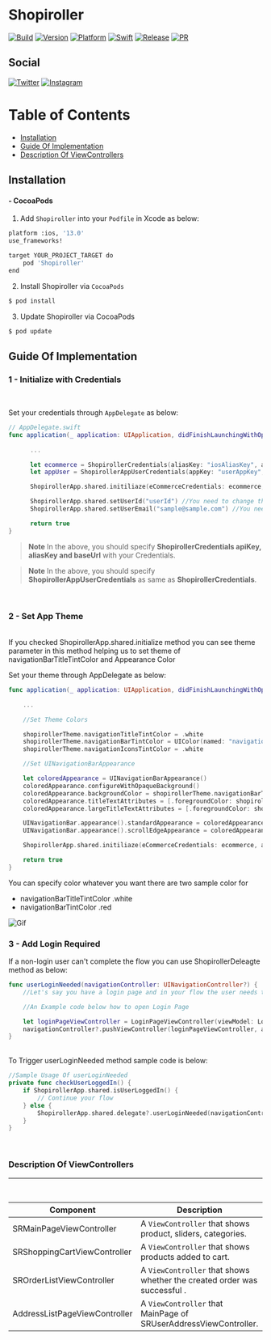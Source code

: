 # Shopiroller

[![Build](https://img.shields.io/github/checks-status/ealtaca/shopiroller_ios/master)](https://cocoapods.org/pods/Shopiroller)
[![Version](https://img.shields.io/cocoapods/v/ShopiRoller)](https://cocoapods.org/pods/Shopiroller)
[![Platform](https://img.shields.io/badge/platform-iOS-green)]()
[![Swift](https://img.shields.io/badge/swift-4.0-green)]()
[![Release](https://img.shields.io/github/v/release/ealtaca/shopiroller_ios)](https://github.com/ealtaca/shopiroller_ios/releases/latest)
[![PR](https://img.shields.io/github/issues-pr-raw/ealtaca/shopiroller_ios)](https://github.com/ealtaca/shopiroller_ios/pulls)
<br>

Social
---

[![Twitter](https://img.shields.io/badge/Twitter-1DA1F2?style=for-the-badge&logo=twitter&logoColor=white)](https://twitter.com/shopiroller)
[![Instagram](https://img.shields.io/badge/Instagram-E4405F?style=for-the-badge&logo=instagram&logoColor=white)](https://www.instagram.com/shopiroller/)




Table of Contents
===
<!--ts-->
   * [Installation](#installation)
   * [Guide Of Implementation](#guide-of-implementation)
   * [Description Of ViewControllers](#description-of-viewcontrollers)

<!--te-->

## Installation

#### - CocoaPods


1. Add `Shopiroller` into your `Podfile` in Xcode as below:

```bash
platform :ios, '13.0'
use_frameworks!

target YOUR_PROJECT_TARGET do
    pod 'Shopiroller'
end
```
2. Install Shopiroller via `CocoaPods`
```bash
$ pod install
```

3. Update Shopiroller via CocoaPods
```bash
$ pod update
```

## Guide Of Implementation

### 1 - Initialize with Credentials
<br/>

Set your credentials through `AppDelegate` as below:

```swift
// AppDelegate.swift
func application(_ application: UIApplication, didFinishLaunchingWithOptions launchOptions: [UIApplication.LaunchOptionsKey : Any]?) -> Bool {
        
      ...

      let ecommerce = ShopirollerCredentials(aliasKey: "iosAliasKey", apiKey: "apiKey", baseUrl: "baseUrl") /* You need to change string variables iosAliasKey, apiKey and baseUrl with your credentials */
      let appUser = ShopirollerAppUserCredentials(appKey: "userAppKey", apiKey: "userApiKey", baseUrl: "userBaseUrl") /* These credentials for users these variables need to be changed like below code with your credentials */

      ShopirollerApp.shared.initiliaze(eCommerceCredentials: ecommerce, appUserCredentials: appUser, baseUrl: "", theme: getShopirollerTheme(navigationTitleColor: .white, navigationBartintColor: .red))

      ShopirollerApp.shared.setUserId("userId") //You need to change this variable with your User Id
      ShopirollerApp.shared.setUserEmail("sample@sample.com") //You need to change this variable with your User Email

      return true
}
```
> **Note**
> In the above, you should specify  **ShopirollerCredentials apiKey, aliasKey and baseUrl**  with your Credentials.<br/>

> **Note**
> In the above, you should specify **ShopirollerAppUserCredentials** as same as **ShopirollerCredentials**.
 
<br/>

### 2 - Set App Theme
  <br/>
If you checked ShopirollerApp.shared.initialize method you can see theme parameter in this method helping us to set theme of navigationBarTitleTintColor and Appearance Color  <br/>

Set your theme through AppDelegate as below:

```swift
func application(_ application: UIApplication, didFinishLaunchingWithOptions launchOptions: [UIApplication.LaunchOptionsKey : Any]?) -> Bool {
        
    ...

    //Set Theme Colors

    shopirollerTheme.navigationTitleTintColor = .white
    shopirollerTheme.navigationBarTintColor = UIColor(named: "navigationTint")
    shopirollerTheme.navigationIconsTintColor = .white

    //Set UINavigationBarAppearance

    let coloredAppearance = UINavigationBarAppearance()
    coloredAppearance.configureWithOpaqueBackground()
    coloredAppearance.backgroundColor = shopirollerTheme.navigationBarTintColor
    coloredAppearance.titleTextAttributes = [.foregroundColor: shopirollerTheme.navigationTitleTintColor]
    coloredAppearance.largeTitleTextAttributes = [.foregroundColor: shopirollerTheme.navigationBarTintColor]

    UINavigationBar.appearance().standardAppearance = coloredAppearance
    UINavigationBar.appearance().scrollEdgeAppearance = coloredAppearance

    ShopirollerApp.shared.initiliaze(eCommerceCredentials: ecommerce, appUserCredentials: appUser, baseUrl: "", theme: shopirollerTheme)

    return true
}
```
You can specify color whatever you want there are two sample color for <br/>
* navigationBarTitleTintColor .white
* navigationBarTintColor .red <br/>

![Gif](./sample-gif/sample.gif)


### 3 - Add Login Required

 If a non-login user can't complete the flow you can use ShopirollerDeleagte method as below:

```swift
func userLoginNeeded(navigationController: UINavigationController?) {
    //Let's say you have a login page and in your flow the user needs to login to complete the flow, if user not logged in you can use this function to redirect the user to the login screen. An example usage is available in SRProductDetailViewController

    //An Example code below how to open Login Page

    let loginPageViewController = LoginPageViewController(viewModel: LoginPageViewModel())
    navigationController?.pushViewController(loginPageViewController, animated: true)
}
```
<br/>To Trigger userLoginNeeded method sample code is below:<br/>

```swift
//Sample Usage Of userLoginNeeded
private func checkUserLoggedIn() {
    if ShopirollerApp.shared.isUserLoggedIn() {
        // Continue your flow
    } else {
        ShopirollerApp.shared.delegate?.userLoginNeeded(navigationController: self.navigationController) //This code will trigger userLoginNeeded method in Appdelegate and redirect user to login page.
    }
}
```

<br/>

### Description Of ViewControllers
---
<br/>

|Component|Description|
|---|---|
|SRMainPageViewController|A `ViewController` that shows product, sliders, categories.|
|SRShoppingCartViewController|A `ViewController` that shows products added to cart.|
|SROrderListViewController|A `ViewController` that shows whether the created order was successful .|
|AddressListPageViewController|A `ViewController` that MainPage of SRUserAddressViewController.|
